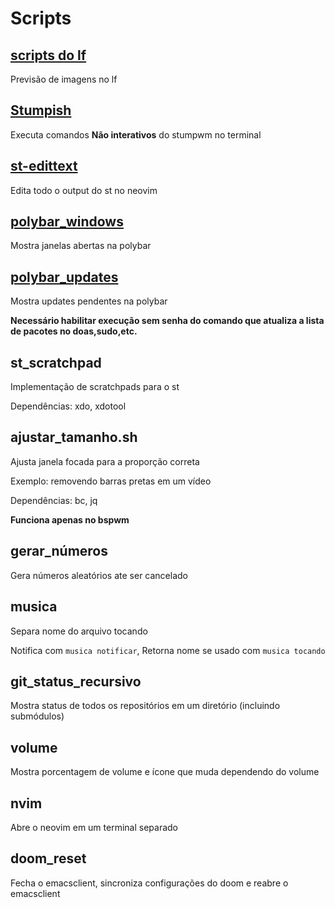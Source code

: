 # Scripts

## [scripts do lf](https://github.com/slavistan/howto-lf-image-previews)

Previsão de imagens no lf

## [Stumpish](https://github.com/stumpwm/stumpwm-contrib/blob/master/util/stumpish/stumpish)

Executa comandos **Não interativos** do stumpwm no terminal

## [st-edittext](https://st.suckless.org/patches/externalpipe/editscreen.sh)

Edita todo o output do st no neovim

## [polybar_windows](https://github.com/tam-carre/polywins)

Mostra janelas abertas na polybar

## [polybar_updates](https://github.com/tam-carre/polywins)

Mostra updates pendentes na polybar

**Necessário habilitar execução sem senha do comando que atualiza a lista de pacotes no doas,sudo,etc.**

## st_scratchpad

Implementação de scratchpads para o st

Dependências: xdo, xdotool

## ajustar_tamanho.sh

Ajusta janela focada para a proporção correta

Exemplo: removendo barras pretas em um vídeo

Dependências: bc, jq

**Funciona apenas no bspwm**

## gerar_números

Gera números aleatórios ate ser cancelado

## musica

Separa nome do arquivo tocando

Notifica com `musica notificar`, Retorna nome se usado com `musica tocando`

## git_status_recursivo

Mostra status de todos os repositórios em um diretório (incluindo submódulos)

## volume

Mostra porcentagem de volume e ícone que muda dependendo do volume

## nvim

Abre o neovim em um terminal separado

## doom_reset

Fecha o emacsclient, sincroniza configurações do doom e reabre o emacsclient
